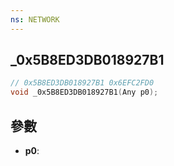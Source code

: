 ```yaml
---
ns: NETWORK
---
```

## _0x5B8ED3DB018927B1

```c
// 0x5B8ED3DB018927B1 0x6EFC2FD0
void _0x5B8ED3DB018927B1(Any p0);
```


## 參數
* **p0**: 

